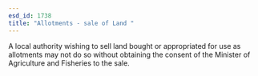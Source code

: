 ```yaml
---
esd_id: 1738
title: "Allotments - sale of Land "
---
```


A local authority wishing to sell land bought or appropriated for use as allotments may not do so without obtaining the consent of the Minister of Agriculture and Fisheries to the sale.

